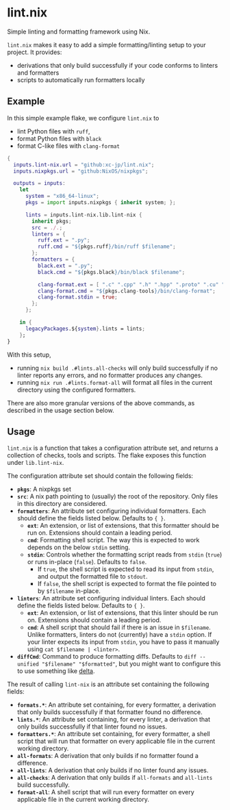 # lint.nix

Simple linting and formatting framework using Nix.

`lint.nix` makes it easy to add a simple formatting/linting setup to your project.
It provides:
  - derivations that only build successfully if your code conforms to linters and formatters
  - scripts to automatically run formatters locally

## Example

In this simple example flake, we configure `lint.nix` to
- lint Python files with `ruff`,
- format Python files with `black`
- format C-like files with `clang-format`

```nix
{
  inputs.lint-nix.url = "github:xc-jp/lint.nix";
  inputs.nixpkgs.url = "github:NixOS/nixpkgs";

  outputs = inputs:
    let
      system = "x86_64-linux";
      pkgs = import inputs.nixpkgs { inherit system; };

      lints = inputs.lint-nix.lib.lint-nix {
        inherit pkgs;
        src = ./.;
        linters = {
          ruff.ext = ".py";
          ruff.cmd = "${pkgs.ruff}/bin/ruff $filename";
        };
        formatters = {
          black.ext = ".py";
          black.cmd = "${pkgs.black}/bin/black $filename";

          clang-format.ext = [ ".c" ".cpp" ".h" ".hpp" ".proto" ".cu" ".cuh" ];
          clang-format.cmd = "${pkgs.clang-tools}/bin/clang-format";
          clang-format.stdin = true;
        };
      };

    in {
      legacyPackages.${system}.lints = lints;
    };
}
```

With this setup,
  - running `nix build .#lints.all-checks` will only build successfully if no linter reports any errors, and no formatter produces any changes.
  - running `nix run .#lints.format-all` will format all files in the current directory using the configured formatters.

There are also more granular versions of the above commands, as described in the usage section below.

## Usage

`lint.nix` is a function that takes a configuration attribute set, and returns a collection of checks, tools and scripts.
The flake exposes this function under `lib.lint-nix`.

The configuration attribute set should contain the following fields:

- **`pkgs`**: A nixpkgs set
- **`src`**: A nix path pointing to (usually) the root of the repository. Only files in this directory are considered.
- **`formatters`**: An attribute set configuring individual formatters. Each should define the fields listed below. Defaults to `{ }`.
  - **`ext`**: An extension, or list of extensions, that this formatter should be run on. Extensions should contain a leading period.
  - **`cmd`**: Formatting shell script. The way this is expected to work depends on the below `stdin` setting.
  - **`stdin`**: Controls whether the formatting script reads from `stdin` (`true`) or runs in-place (`false`). Defaults to `false`.
    - If `true`, the shell script is expected to read its input from `stdin`, and output the formatted file to `stdout`.
    - If `false`, the shell script is expected to format the file pointed to by `$filename` in-place.
- **`linters`**: An attribute set configuring individual linters. Each should define the fields listed below. Defaults to `{ }`.
  - **`ext`**: An extension, or list of extensions, that this linter should be run on. Extensions should contain a leading period.
  - **`cmd`**: A shell script that should fail if there is an issue in `$filename`. Unlike formatters, linters do not (currently) have a `stdin` option. If your linter expects its input from `stdin`, you have to pass it manually using `cat $filename | <linter>`.
- **`diffCmd`**: Command to produce formatting diffs. Defaults to `diff --unified "$filename" "$formatted"`, but you might want to configure this to use something like [delta](https://github.com/dandavison/delta).

The result of calling `lint-nix` is an attribute set containing the following fields:

- **`formats.*`**: An attribute set containing, for every formatter, a derivation that only builds successfully if that formatter found no difference.
- **`lints.*`**: An attribute set containing, for every linter, a derivation that only builds successfully if that linter found no issues.
- **`formatters.*`**: An attribute set containing, for every formatter, a shell script that will run that formatter on every applicable file in the current working directory.
- **`all-formats`**: A derivation that only builds if no formatter found a difference.
- **`all-lints`**: A derivation that only builds if no linter found any issues.
- **`all-checks`**: A derivation that only builds if `all-formats` and `all-lints` build successfully.
- **`format-all`**: A shell script that will run every formatter on every applicable file in the current working directory.
